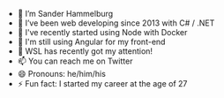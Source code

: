 <!--
### Hi there 👋
**shammelburg/shammelburg** is a ✨ _special_ ✨ repository because its `README.md` (this file) appears on your GitHub profile.
Here are some ideas to get you started:-->

- 🔭 I’m Sander Hammelburg
- 🌱 I’ve been web developing since 2013 with C# / .NET
- 👯 I've recently started using Node with Docker
- 🤔 I'm still using Angular for my front-end
- 💬 WSL has recently got my attention!
- 📫 You can reach me on Twitter
- 😄 Pronouns: he/him/his
- ⚡ Fun fact: I started my career at the age of 27
